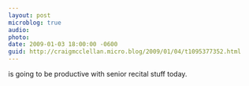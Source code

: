 ```yaml
---
layout: post
microblog: true
audio: 
photo: 
date: 2009-01-03 18:00:00 -0600
guid: http://craigmcclellan.micro.blog/2009/01/04/t1095377352.html
---
```

is going to be productive with senior recital stuff today.
